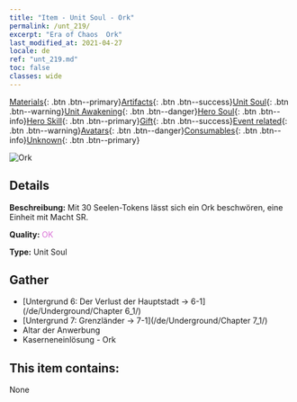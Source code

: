 ```yaml
---
title: "Item - Unit Soul - Ork"
permalink: /unt_219/
excerpt: "Era of Chaos  Ork"
last_modified_at: 2021-04-27
locale: de
ref: "unt_219.md"
toc: false
classes: wide
---
```

 [Materials](/ItemsDE/){: .btn .btn--primary}[Artifacts](/ItemsDE/Artifacts/){: .btn .btn--success}[Unit Soul](/ItemsDE/UnitSoul/){: .btn .btn--warning}[Unit Awakening](/ItemsDE/UnitAwakening/){: .btn .btn--danger}[Hero Soul](/ItemsDE/HeroSoul/){: .btn .btn--info}[Hero Skill](/ItemsDE/HeroSkill/){: .btn .btn--primary}[Gift](/ItemsDE/Gift/){: .btn .btn--success}[Event related](/ItemsDE/Events/){: .btn .btn--warning}[Avatars](/ItemsDE/Avatars/){: .btn .btn--danger}[Consumables](/ItemsDE/Consumables/){: .btn .btn--info}[Unknown](/ItemsDE/Unknown/){: .btn .btn--primary}

 ![Ork](/images/u/ti_shourentoufushou.jpg)

## Details
 **Beschreibung:** Mit 30 Seelen-Tokens lässt sich ein Ork beschwören, eine Einheit mit Macht SR.

 **Quality:** <span style="color: #DA70D6">OK</span>

 **Type:** Unit Soul

## Gather

*    [Untergrund 6: Der Verlust der Hauptstadt -> 6-1](/de/Underground/Chapter 6_1/) 
*    [Untergrund 7: Grenzländer -> 7-1](/de/Underground/Chapter 7_1/) 
*    Altar der Anwerbung 
*    Kaserneneinlösung - Ork 

## This item contains:

  None

